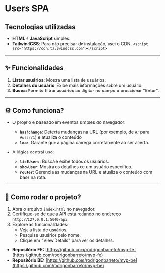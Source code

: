 # Users SPA

## Tecnologias utilizadas
- **HTML** e **JavaScript** simples.
- **TailwindCSS**: Para não precisar de instalaçǎo, usei o CDN.
  `<script src="https://cdn.tailwindcss.com"></script>`

---

## ✨ Funcionalidades
1. **Listar usuários**: Mostra uma lista de usuários.
2. **Detalhes do usuário**: Exibe mais informações sobre um usuário.
3. **Busca**: Permite filtrar usuários ao digitar no campo e pressionar "Enter".

---

## ⚙️ Como funciona?
- O projeto é baseado em eventos simples do navegador:
    - **`hashchange`**: Detecta mudanças na URL (por exemplo, de `#/` para `#user/1`) e atualiza o conteúdo.
    - **`load`**: Garante que a página carrega corretamente ao ser aberta.

- A lógica central usa:
    - **`listUsers`**: Busca e exibe todos os usuários.
    - **`showUser`**: Mostra os detalhes de um usuário específico.
    - **`router`**: Gerencia as mudanças na URL e atualiza o conteúdo com base na rota.
---

## 🚀 Como rodar o projeto?
1. Abra o arquivo `index.html` no navegador.
2. Certifique-se de que a API está rodando no endereço `http://127.0.0.1:5000/api`.
3. Explore as funcionalidades:
    - Veja a lista de usuários.
    - Pesquise usuários pelo nome.
    - Clique em "View Details" para ver os detalhes.

- **Repositório FE:** [https://github.com/rodrigonbarreto/mvp-fe](https://github.com/rodrigonbarreto/mvp-fe)
- **Repositório BE:** [https://github.com/rodrigonbarreto/mvp-be](https://github.com/rodrigonbarreto/mvp-be)